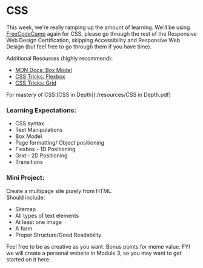 # CSS

This week, we're really ramping up the amount of learning. We'll be using [FreeCodeCamp](https://learn.freecodecamp.org) again for CSS, please go through the rest of the Responsive Web Design Certification, skipping Accessibility and Responsive Web Design (but feel free to go through them if you have time).

Additional Resources (highly recommend):  
 - [MDN Docs: Box Model](https://developer.mozilla.org/en-US/docs/Web/CSS/CSS_Box_Model/Introduction_to_the_CSS_box_model)
 - [CSS Tricks: Flexbox](https://css-tricks.com/snippets/css/a-guide-to-flexbox/)
 - [CSS Tricks: Grid](https://css-tricks.com/snippets/css/complete-guide-grid/)  

For mastery of CSS:[CSS in Depth](./resources/CSS in Depth.pdf)

### Learning Expectations:
- CSS syntax
- Text Manipulations  
- Box Model
- Page formatting/ Object positioning  
- Flexbox - 1D Positioning
- Grid - 2D Positioning
- Transitions


### Mini Project:
Create a multipage site purely from HTML.  
Should include:  
- Sitemap  
- All types of text elements  
- At least one image  
- A form  
- Proper Structure/Good Readability  

Feel free to be as creative as you want. Bonus points for meme value.
FYI we will create a personal website in Module 3, so you may want to get started on it here.